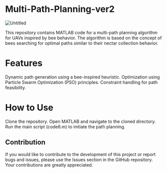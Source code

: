 # Multi-Path-Planning-ver2
![Untitled](https://github.com/abbasfadavi/Multi-Path-Planning-ver2/assets/89520501/974bc7ce-42a0-4aaf-8a57-e261912fbcc6)


This repository contains MATLAB code for a multi-path planning algorithm for UAVs inspired by bee behavior. The algorithm is based on the concept of bees searching for optimal paths similar to their nectar collection behavior.

# Features
Dynamic path generation using a bee-inspired heuristic.
Optimization using Particle Swarm Optimization (PSO) principles.
Constraint handling for path feasibility.

# How to Use
Clone the repository.
Open MATLAB and navigate to the cloned directory.
Run the main script (code6.m) to initiate the path planning.

## Contribution
If you would like to contribute to the development of this project or report bugs and issues, please use the Issues section in the GitHub repository. Your contributions are greatly appreciated.
